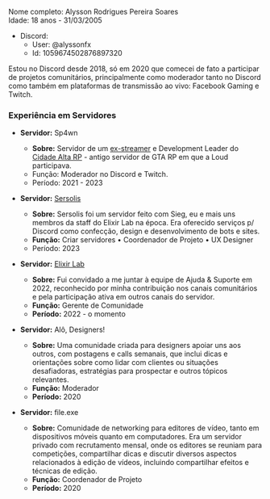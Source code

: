 Nome completo: Alysson Rodrigues Pereira Soares
<br>Idade: 18 anos - 31/03/2005
- Discord:
  - User: @alyssonfx
  - Id: 1059674502876897320

Estou no Discord desde 2018, só em 2020 que comecei de fato a participar de projetos comunitários, principalmente como moderador tanto no Discord como também em plataformas de transmissão ao vivo: Facebook Gaming e Twitch.

### Experiência em Servidores
- **Servidor:** Sp4wn
  - **Sobre:** Servidor de um [ex-streamer](https://tiktok.com/@thsp4wn) e Development Leader do [Cidade Alta RP](https://cidadealtarp.com) - antigo servidor de GTA RP em que a Loud participava.
  - Função: Moderador no Discord e Twitch.
  - Período: 2021 - 2023

- **Servidor:** [Sersolis](https://sersolis.netlify.app)
  - **Sobre:** Sersolis foi um servidor feito com Sieg, eu e mais uns membros da staff do Elixir Lab na época. Era oferecido serviços p/ Discord como confecção, design e desenvolvimento de bots e sites.
  - **Função:** Criar servidores • Coordenador de Projeto • UX Designer
  - Período: 2023

- **Servidor:** [Elixir Lab](discord.gg/elixirlab)
  - **Sobre:** Fui convidado a me juntar à equipe de Ajuda & Suporte em 2022, reconhecido por minha contribuição nos canais comunitários e pela participação ativa em outros canais do servidor.
  - **Função:** Gerente de Comunidade
  - **Período:** 2022 - o momento
 
- **Servidor:** Alô, Designers!
  - **Sobre:** Uma comunidade criada para designers apoiar uns aos outros, com postagens e calls semanais, que inclui dicas e orientações sobre como lidar com clientes ou situações desafiadoras, estratégias para prospectar e outros tópicos relevantes.
  - **Função:** Moderador
  - **Período:** 2020

- **Servidor:** file.exe
  - **Sobre:** Comunidade de networking para editores de vídeo, tanto em dispositivos móveis quanto em computadores. Era um servidor privado com recrutamento mensal, onde os editores se reuniam para competições, compartilhar dicas e discutir diversos aspectos relacionados à edição de vídeos, incluindo compartilhar efeitos e técnicas de edição.
  - **Função:** Coordenador de Projeto
  - **Período:** 2020
